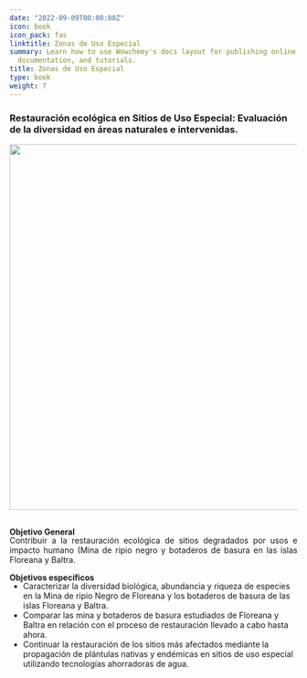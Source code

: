 ```yaml
---
date: "2022-09-09T00:00:00Z"
icon: book
icon_pack: fas
linktitle: Zonas de Uso Especial
summary: Learn how to use Wowchemy's docs layout for publishing online courses, software
  documentation, and tutorials.
title: Zonas de Uso Especial
type: book
weight: 7
---
```


### Restauración ecológica en Sitios de Uso Especial: Evaluación de la diversidad en áreas naturales e intervenidas.

<img src="/projects/sitios_uso_e1.jpeg" width=640 style="margin-bottom:1rem;"/>


**Objetivo General**
<p style='margin-top:-1rem; text-align:justify;'>
Contribuir a la restauración ecológica de sitios degradados por usos e impacto humano (Mina de ripio negro y botaderos de basura en las islas Floreana y Baltra.


**Objetivos específicos**
<p style='margin-top:-1rem; text-align:justify;'>
<ul>
<li>Caracterizar la diversidad biológica, abundancia y riqueza de especies en la Mina de ripio Negro de Floreana y los botaderos de basura de las islas Floreana y Baltra.
<li>Comparar las mina y botaderos de basura estudiados de Floreana y Baltra en relación con el proceso de restauración llevado a cabo hasta ahora.
<li>Continuar la restauración de los sitios más afectados mediante la propagación de plántulas nativas y endémicas en sitios de uso especial utilizando tecnologías ahorradoras de agua.